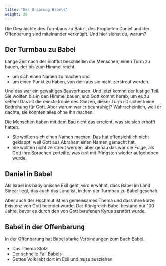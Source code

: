 ```yaml
---
title: "Der Ursprung Babels"
weight: 20
---
```


Die Geschichte des Turmbaus zu Babel, des Propheten Daniel und der Offenbarung sind miteinander verknüpft. Und hier siehst du, warum?

## Der Turmbau zu Babel

<a name="491e"></a>
Lange Zeit nach der Sintflut beschließen die Menschen, einen Turm zu bauen, der bis zum Himmel reicht.

- um sich einen Namen zu machen und
- um einen Punkt zu haben, von dem aus sie nicht zerstreut werden.

Und das war ein gewaltiges Bauvorhaben. Und jetzt kommt der lustige Teil. Sie wollten bis in den Himmel bauen, und Gott kommt herab, um es zu sehen! Das ist die reinste Ironie des Ganzen, dieser Turm ist sicher keine Bedrohung für Gott. Aber warum war er beunruhigt? Wahrscheinlich, weil er dachte, sie könnten alles ohne ihn machen.

Die Menschen haben mit dem Bau nicht das erreicht, was sie sich erhofft hatten.

- Sie wollten sich einen Namen machen. Das hat offensichtlich nicht geklappt, weil Gott aus Abraham einen Namen gemacht hat.
- Sie wollten nicht zerstreut werden, aber genau das war die Folge, als Gott ihre Sprachen zerteilte, was erst mit Pfingsten wieder aufgehoben wurde.

## Daniel in Babel

<a name="644d"></a>
Als Israel ins babylonische Exil geht, wird erwähnt, dass Babel im Land Sinear liegt, das auch das Land ist, in dem der Turmbau zu Babel geschah.

Aber auch der Hochmut ist ein gemeinsames Thema und dass ihre kurze Existenz von Gott beendet wurde. Das Königreich Babel bestand nur 100 Jahre, bevor es durch den von Gott berufenen Kyrus zerstört wurde.

## Babel in der Offenbarung

<a name="d54a"></a>
In der Offenbarung hat Babel starke Verbindungen zum Buch Babel.

- Das Thema Stolz
- Der schnelle Fall Babels
- Gottes Volk lebt dort im Exil und muss ausziehen

